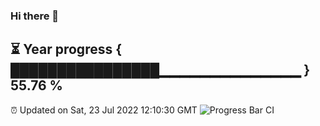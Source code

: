 ### Hi there 👋
⏳ Year progress { ████████████████▁▁▁▁▁▁▁▁▁▁▁▁▁▁ } 55.76 %
---
⏰ Updated on Sat, 23 Jul 2022 12:10:30 GMT
![Progress Bar CI](https://github.com/Moyi321/Moyi321/workflows/Progress%20Bar%20CI/badge.svg)
